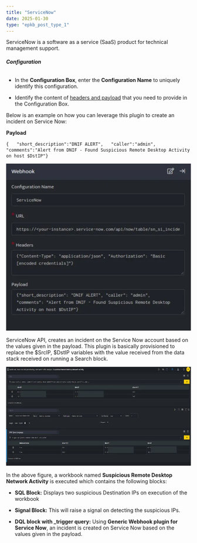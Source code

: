 ```yaml
---
title: "ServiceNow"
date: 2025-01-30
type: "epkb_post_type_1"
---
```


ServiceNow is a software as a service (SaaS) product for technical management support.

###### **Configuration**

- In the **Configuration Box**, enter the **Configuration Name** to uniquely identify this configuration.

- Identify the content of [headers and payload](https://docs.servicenow.com/bundle/quebec-application-development/page/integrate/inbound-rest/concept/c_TableAPI.html#c_TableAPI) that you need to provide in the Configuration Box.

Below is an example on how you can leverage this plugin to create an incident on Service Now:

**Payload**

```
{   "short_description":"DNIF ALERT",   "caller":"admin",   "comments":"Alert from DNIF - Found Suspicious Remote Desktop Activity on host $DstIP"}
```

![image 1-Dec-22-2023-12-08-41-7006-PM](./images-ServiceNow/ServiceNow-1.webp)

ServiceNow API, creates an incident on the Service Now account based on the values given in the payload. This plugin is basically provisioned to replace the $SrcIP, $DstIP variables with the value received from the data stack received on running a Search block.

![image 2-Dec-22-2023-12-08-53-9273-PM](./images-ServiceNow/ServiceNow-2.webp)

In the above figure, a workbook named **Suspicious Remote Desktop Network Activity** is executed which contains the following blocks:

- **SQL Block:** Displays two suspicious Destination IPs on execution of the workbook

- **Signal Block:** This will raise a signal on detecting the suspicious IPs.

- **DQL block with \_trigger query:** Using **Generic Webhook plugin for Service Now**, an incident is created on Service Now based on the values given in the payload.

